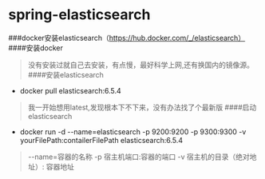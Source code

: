 # spring-elasticsearch
###docker安装elasticsearch（https://hub.docker.com/_/elasticsearch）
####安装docker   
 >没有安装过就自己去安装，有点慢，最好科学上网,还有换国内的镜像源。
####安装elasticsearch
+ docker pull elasticsearch:6.5.4
> 我一开始想用latest,发现根本下不下来，没有办法找了个最新版
####启动elasticsearch
+ docker run -d --name=elasticsearch -p 9200:9200 -p 9300:9300 -v yourFilePath:contailerFilePath  elasticsearch:6.5.4
> --name=容器的名称 -p 宿主机端口:容器的端口  -v 宿主机的目录（绝对地址）: 容器地址
